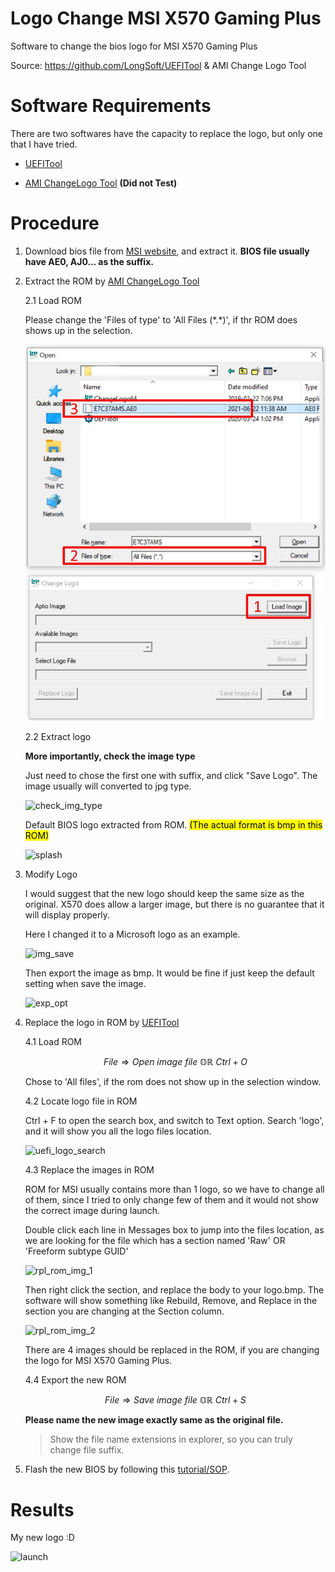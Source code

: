 # Logo Change MSI X570 Gaming Plus
Software to change the bios logo for MSI X570 Gaming Plus

Source: https://github.com/LongSoft/UEFITool & AMI Change Logo Tool

# Software Requirements

There are two softwares have the capacity to replace the logo, but only one that I have tried.

- [UEFITool](https://github.com/MoaxWang/Logo-Change-MSI-X570-Gaming-Plus/releases/tag/ChangeLogo)

- [AMI ChangeLogo Tool](https://github.com/MoaxWang/Logo-Change-MSI-X570-Gaming-Plus/releases/tag/ChangeLogo) **(Did not Test)**

# Procedure

1. Download bios file from [MSI website](https://us.msi.com/Motherboard/MPG-X570-GAMING-PLUS/support), and extract it. **BIOS file usually have AE0, AJ0... as the suffix.**

2. Extract the ROM by [AMI ChangeLogo Tool](https://github.com/MoaxWang/Logo-Change-MSI-X570-Gaming-Plus/releases/tag/ChangeLogo)

    2.1 Load ROM

    Please change the 'Files of type' to 'All Files (\*.*)', if thr ROM does shows up in the selection.

    ![open_changelogo](/jpg/open_changelogo.jpg)

    2.2 Extract logo

    **More importantly, check the image type**

    Just need to chose the first one with suffix, and click "Save Logo". The image usually will converted to jpg type.

    ![check_img_type](https://cdn.jsdelivr.net/gh/MoaxWang/Logo-Change-MSI-X570-Gaming-Plus/jpg/check_img_type.jpg)

    Default BIOS logo extracted from ROM. <mark>(The actual format is bmp in this ROM)</mark>

    ![splash](https://cdn.jsdelivr.net/gh/MoaxWang/Logo-Change-MSI-X570-Gaming-Plus/jpg/splash.jpg)

3. Modify Logo

    I would suggest that the new logo should keep the same size as the original. X570 does allow a larger image, but there is no guarantee that it will display properly.

    Here I changed it to a Microsoft logo as an example.

    ![img_save](https://cdn.jsdelivr.net/gh/MoaxWang/Logo-Change-MSI-X570-Gaming-Plus/jpg/img_save.jpg)

    Then export the image as bmp. It would be fine if just keep the default setting when save the image.

    ![exp_opt](https://cdn.jsdelivr.net/gh/MoaxWang/Logo-Change-MSI-X570-Gaming-Plus/jpg/exp_opt.jpg)

4. Replace the logo in ROM by [UEFITool](https://github.com/MoaxWang/Logo-Change-MSI-X570-Gaming-Plus/releases/tag/ChangeLogo)

    4.1 Load ROM

    $$
    File\Rightarrow Open\ image\ file\ \mathbb{OR}\ Ctrl+O
    $$

    Chose to 'All files', if the rom does not show up in the selection window.

    4.2 Locate logo file in ROM

    Ctrl + F to open the search box, and switch to Text option. Search 'logo', and it will show you all the logo files location.

    ![uefi_logo_search](https://cdn.jsdelivr.net/gh/MoaxWang/Logo-Change-MSI-X570-Gaming-Plus/jpg/uefi_logo_search.jpg)

    4.3 Replace the images in ROM

    ROM for MSI usually contains more than 1 logo, so we have to change all of them, since I tried to only change few of them and it would not show the correct image during launch.

    Double click each line in Messages box to jump into the files location, as we are looking for the file which has a section named 'Raw' OR 'Freeform subtype GUID'

    ![rpl_rom_img_1](https://cdn.jsdelivr.net/gh/MoaxWang/Logo-Change-MSI-X570-Gaming-Plus/jpg/rpl_rom_img_1.jpg)

    Then right click the section, and replace the body to your logo.bmp. The software will show something like Rebuild, Remove, and Replace in the section you are changing at the Section column.

    ![rpl_rom_img_2](https://cdn.jsdelivr.net/gh/MoaxWang/Logo-Change-MSI-X570-Gaming-Plus/jpg/rpl_rom_img_2.jpg)

    There are 4 images should be replaced in the ROM, if you are changing the logo for MSI X570 Gaming Plus. 

    4.4 Export the new ROM

    $$
    File\Rightarrow Save\ image\ file\ \mathbb{OR}\ Ctrl+S
    $$

    **Please name the new image exactly same as the original file.**

    >Show the file name extensions in explorer, so you can truly change file suffix.

5. Flash the new BIOS by following this [tutorial/SOP](https://storage-asset.msi.com/files/pdf/How_to_flash_the_BIOS.pdf).
    
# Results

My new logo :D

![launch](https://cdn.jsdelivr.net/gh/MoaxWang/Logo-Change-MSI-X570-Gaming-Plus/jpg/launch.gif)
